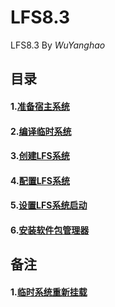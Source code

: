 # LFS8.3
LFS8.3 By *WuYanghao*
## 目录
#### 1.[准备宿主系统](Guide/001-prepare-host-system.md)
#### 2.[编译临时系统](Guide/002-prepart-tmp-system.md)
#### 3.[创建LFS系统](Guide/003-build-lfs-system.md)
#### 4.[配置LFS系统](Guide/004-configure-lfs-system.md)
#### 5.[设置LFS系统启动](Guide/005-make-bootable-lfs-system.md)
#### 6.[安装软件包管理器](Guide/006-install-dpkg.md)
## 备注
#### 1.[临时系统重新挂载](Guide/reset-tmpsystem.md)
